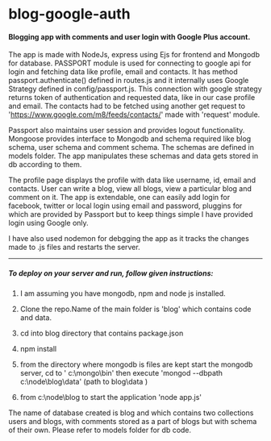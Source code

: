 # blog-google-auth
<h4>Blogging app with comments and user login with Google Plus account.</h4>

The app is made with NodeJs, express using Ejs for frontend and Mongodb for database.
PASSPORT module is used for connecting to google api for login and fetching data like profile, email and contacts. It has method passport.authenticate() defined in routes.js and it internally uses Google Strategy defined in config/passport.js. This connection with google strategy returns token of authentication and requested data, like in our case profile and email. The contacts had to be fetched using another get request to 'https://www.google.com/m8/feeds/contacts/' made with 'request' module.  

Passport also maintains user session and provides logout functionality. Mongoose provides interface to Mongodb and schema required like blog schema, user schema and comment schema. The schemas are defined in models folder. The app manipulates these schemas and data gets stored in db according to them.

The profile page displays the profile with data like username, id, email and contacts. 
User can write a blog, view all blogs, view a particular blog and comment on it.
The app is extendable, one can easily add login for facebook, twitter or local login using email and password, pluggins for which are provided by Passport but to keep things simple I have provided login using Google only.

I have also used nodemon for debgging the app as it tracks the changes made to .js files and restarts the server.
 
<hr>
<h5>To deploy on your server and run, follow given instructions:</h5>

1. I am assuming you have mongodb, npm and node js installed.

2. Clone the repo.Name of the main folder is 'blog' which contains code and data.

3. cd into blog directory that contains package.json

4. npm install
5. from the directory where mongodb is files are kept start
    the mongodb server, cd to ' c:\mongo\bin' then execute
    'mongod --dbpath c:\node\blog\data'   (path to blog\data )

6. from c:\node\blog to start the application
     'node app.js'


The name of database created is blog and which contains two collections
users and blogs, with comments stored as a part of blogs but with schema
of their own. Please refer to models folder for db code.



